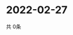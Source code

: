 # 2022-02-27
  共 0条

  <!-- BEGIN -->
  <!-- 最后更新时间Sun Feb 27 2022 16:06:34 GMT+0000 (Coordinated Universal Time) -->
  
  <!-- END -->
  
  